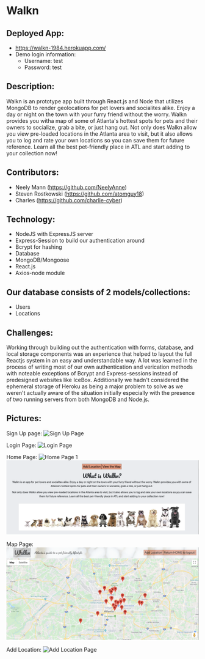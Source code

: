 # **Walkn**

## **Deployed App:**

- https://walkn-1984.herokuapp.com/
- Demo login information:
  - Username: test
  - Password: test

## **Description:**

Walkn is an prototype app built through React.js and Node that utilizes MongoDB to render geolocations for pet lovers and socialites alike. Enjoy a day or night on the town with your furry friend without the worry. Walkn provides you witha map of some of Atlanta's hottest spots for pets and their owners to socialize, grab a bite, or just hang out. Not only does Walkn allow you view pre-loaded locations in the Atlanta area to visit, but it also allows you to log and rate your own locations so
you can save them for future reference. Learn all the best pet-friendly place in ATL and start adding to your collection now!

## **Contributors:**

- Neely Mann (https://github.com/NeelyAnne)
- Steven Rostkowski (https://github.com/atomguy18)
- Charles (https://github.com/charlie-cyber)

## **Technology:**

- NodeJS with ExpressJS server
- Express-Session to build our authentication around
- Bcrypt for hashing
- Database
- MongoDB/Mongoose
- React.js
- Axios-node module

## **Our database consists of 2 models/collections:**

- Users
- Locations

## **Challenges:**

Working through building out the authentication with forms, database, and local storage components was an experience that helped to layout the full Reactjs system in an easy and understandable way. A lot was learned in the process of writing most of our own authentication and verication methods with noteable exceptions of Bcrypt and Express-sessions instead of predesigned websites like IceBox. Additionally we hadn't considered the ephemeral storage of Heroku as being a major problem to solve as we weren't actually aware of the situation initially especially with the presence of two running servers from both MongoDB and Node.js.

## **Pictures:**

Sign Up page:
![Sign Up Page](/images/signup.png)

Login Page:
![Login Page](/images/login.png)

Home Page:
![Home Page 1](/images/home1.png)
![Home Page 2](/images/home2.png)

Map Page:
![Map Page](/images/map.png)

Add Location:
![Add Location Page](/images/addlocation.png)
